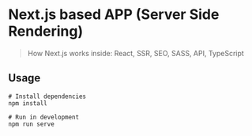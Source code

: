 #  Next.js based APP (Server Side Rendering)

 > How Next.js works inside:
> React, SSR, SEO, SASS, API, TypeScript


## Usage


```
# Install dependencies
npm install

# Run in development
npm run serve

```